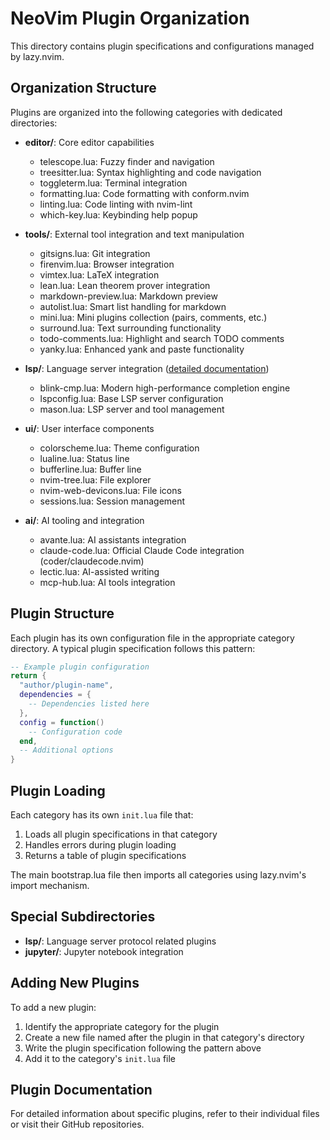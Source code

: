 # NeoVim Plugin Organization

This directory contains plugin specifications and configurations managed by lazy.nvim.

## Organization Structure

Plugins are organized into the following categories with dedicated directories:

- **editor/**: Core editor capabilities
  - telescope.lua: Fuzzy finder and navigation
  - treesitter.lua: Syntax highlighting and code navigation
  - toggleterm.lua: Terminal integration
  - formatting.lua: Code formatting with conform.nvim
  - linting.lua: Code linting with nvim-lint
  - which-key.lua: Keybinding help popup

- **tools/**: External tool integration and text manipulation
  - gitsigns.lua: Git integration
  - firenvim.lua: Browser integration
  - vimtex.lua: LaTeX integration
  - lean.lua: Lean theorem prover integration
  - markdown-preview.lua: Markdown preview
  - autolist.lua: Smart list handling for markdown
  - mini.lua: Mini plugins collection (pairs, comments, etc.)
  - surround.lua: Text surrounding functionality
  - todo-comments.lua: Highlight and search TODO comments
  - yanky.lua: Enhanced yank and paste functionality

- **lsp/**: Language server integration ([detailed documentation](lsp/README.md))
  - blink-cmp.lua: Modern high-performance completion engine
  - lspconfig.lua: Base LSP server configuration
  - mason.lua: LSP server and tool management

- **ui/**: User interface components
  - colorscheme.lua: Theme configuration
  - lualine.lua: Status line
  - bufferline.lua: Buffer line
  - nvim-tree.lua: File explorer
  - nvim-web-devicons.lua: File icons
  - sessions.lua: Session management

- **ai/**: AI tooling and integration
  - avante.lua: AI assistants integration  
  - claude-code.lua: Official Claude Code integration (coder/claudecode.nvim)
  - lectic.lua: AI-assisted writing
  - mcp-hub.lua: AI tools integration

## Plugin Structure

Each plugin has its own configuration file in the appropriate category directory. A typical plugin specification follows this pattern:

```lua
-- Example plugin configuration
return {
  "author/plugin-name",
  dependencies = {
    -- Dependencies listed here
  },
  config = function()
    -- Configuration code
  end,
  -- Additional options
}
```

## Plugin Loading

Each category has its own `init.lua` file that:

1. Loads all plugin specifications in that category
2. Handles errors during plugin loading
3. Returns a table of plugin specifications

The main bootstrap.lua file then imports all categories using lazy.nvim's import mechanism.

## Special Subdirectories

- **lsp/**: Language server protocol related plugins
- **jupyter/**: Jupyter notebook integration

## Adding New Plugins

To add a new plugin:

1. Identify the appropriate category for the plugin
2. Create a new file named after the plugin in that category's directory
3. Write the plugin specification following the pattern above
4. Add it to the category's `init.lua` file

## Plugin Documentation

For detailed information about specific plugins, refer to their individual files or visit their GitHub repositories.